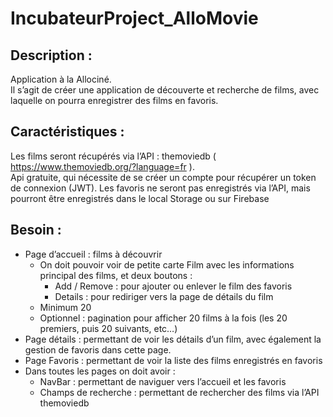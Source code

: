 # IncubateurProject_AlloMovie

## Description :
Application à la Allociné.  
Il s’agit de créer une application de découverte et recherche de films, avec
laquelle on pourra enregistrer des films en favoris.

## Caractéristiques :
Les films seront récupérés via l’API : themoviedb (
https://www.themoviedb.org/?language=fr ).  
Api gratuite, qui nécessite de se
créer un compte pour récupérer un token de connexion (JWT).
Les favoris ne seront pas enregistrés via l’API, mais pourront être enregistrés dans
le local Storage ou sur Firebase
    
## Besoin : 
- Page d’accueil : films à découvrir
   - On doit pouvoir voir de petite carte Film avec les informations
principal des films, et deux boutons :
      - Add / Remove : pour ajouter ou enlever le film des favoris
      - Details : pour rediriger vers la page de détails du film
   - Minimum 20
   - Optionnel : pagination pour afficher 20 films à la fois (les 20 premiers,
puis 20 suivants, etc…)
- Page détails : permettant de voir les détails d’un film, avec également la
gestion de favoris dans cette page.
- Page Favoris : permettant de voir la liste des films enregistrés en favoris
- Dans toutes les pages on doit avoir :
   - NavBar : permettant de naviguer vers l’accueil et les favoris
   - Champs de recherche : permettant de rechercher des films via l’API
themoviedb

